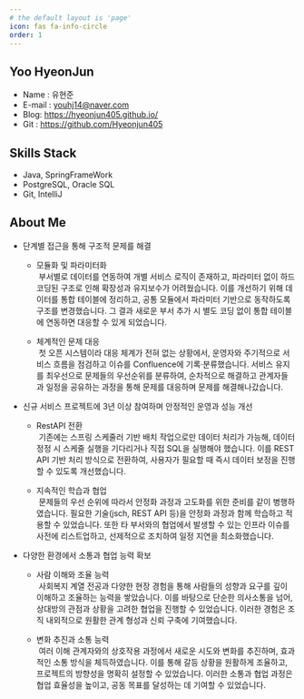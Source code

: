 ```yaml
---
# the default layout is 'page'
icon: fas fa-info-circle
order: 1
---
```


## Yoo HyeonJun
 - Name : 유현준
 - E-mail : youhj14@naver.com
 - Blog: https://hyeonjun405.github.io/
 - Git : https://github.com/Hyeonjun405

## Skills Stack
 - Java, SpringFrameWork
 - PostgreSQL, Oracle SQL
 - Git, IntelliJ

## About Me
- 단계별 접근을 통해 구조적 문제를 해결
  - 모듈화 및 파라미터화<br>
    &nbsp;부서별로 데이터를 연동하여 개별 서비스 로직이 존재하고, 파라미터 없이 하드코딩된 구조로 인해 확장성과 유지보수가 어려웠습니다. 이를 개선하기 위해 데이터를 통합 테이블에 정리하고, 공통 모듈에서 파라미터 기반으로 동작하도록 구조를 변경했습니다. 그 결과 새로운 부서 추가 시 별도 코딩 없이 통합 테이블에 연동하면 대응할 수 있게 되었습니다.
 
  - 체계적인 문제 대응<br>
    &nbsp;첫 오픈 시스템이라 대응 체계가 전혀 없는 상황에서, 운영자와 주기적으로 서비스 흐름을 점검하고 이슈를 Confluence에 기록·분류했습니다. 서비스 유지를 최우선으로 문제들의 우선순위를 분류하여, 순차적으로 해결하고 관계자들과 일정을 공유하는 과정을 통해 문제를 대응하며 문제를 해결해나갔습니다.

- 신규 서비스 프로젝트에 3년 이상 참여하며 안정적인 운영과 성능 개선
  - RestAPI 전환<br>
    &nbsp;기존에는 스프링 스케줄러 기반 배치 작업으로만 데이터 처리가 가능해, 데이터 정정 시 스케줄 실행을 기다리거나 직접 SQL을 실행해야 했습니다. 이를 REST API 기반 처리 방식으로 전환하여, 사용자가 필요할 때 즉시 데이터 보정을 진행할 수 있도록 개선했습니다.

  - 지속적인 학습과 협업<br>
    &nbsp;문제들의 우선 순위에 따라서 안정화 과정과 고도화를 위한 준비를 같이 병행하였습니다. 필요한 기술(jsch, REST API 등)을 안정화 과정과 함께 학습하고 적용할 수 있었습니다. 또한 타 부서와의 협업에서 발생할 수 있는 인프라 이슈를 사전에 리스트업하고, 선제적으로 조치하여 일정 지연을 최소화했습니다.

- 다양한 환경에서 소통과 협업 능력 확보
  - 사람 이해와 조율 능력<br>
    &nbsp;사회복지 계열 전공과 다양한 현장 경험을 통해 사람들의 성향과 요구를 깊이 이해하고 조율하는 능력을 쌓았습니다. 이를 바탕으로 단순한 의사소통을 넘어, 상대방의 관점과 상황을 고려한 협업을 진행할 수 있었습니다. 이러한 경험은 조직 내외적으로 원활한 관계 형성과 신뢰 구축에 기여했습니다.

  - 변화 추진과 소통 능력<br>
    &nbsp;여러 이해 관계자와의 상호작용 과정에서 새로운 시도와 변화를 추진하며, 효과적인 소통 방식을 체득하였습니다. 이를 통해 갈등 상황을 원활하게 조율하고, 프로젝트의 방향성을 명확히 설정할 수 있었습니다. 이러한 소통과 협업 과정은 협업 효율성을 높이고, 공동 목표를 달성하는 데 기여할 수 있었습니다.
